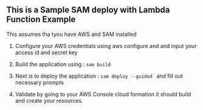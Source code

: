 ## This is a Sample SAM deploy with Lambda Function Example

This assumes tha tyou have AWS and SAM installed

1. Configure your AWS credentials using aws configure and and input your access id and secret key

1. Build the application using : ```sam build ```
1. Next is to deploy the application : ```sam deploy --guided ``` and fill out necessary prompts
1. Validate by going to your AWS Console cloud formation it should build and create your resources. 